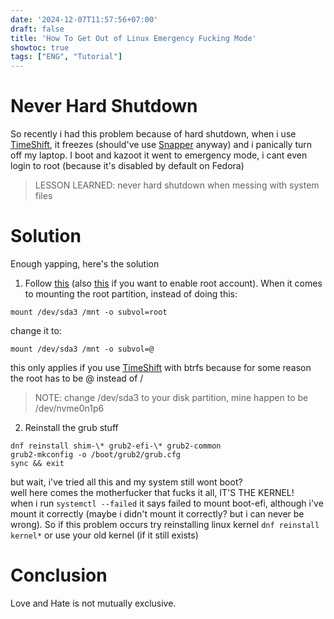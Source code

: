 ```yaml
---
date: '2024-12-07T11:57:56+07:00'
draft: false
title: 'How To Get Out of Linux Emergency Fucking Mode'
showtoc: true
tags: ["ENG", "Tutorial"]
---
```

# Never Hard Shutdown
So recently i had this problem because of hard shutdown, when i use [TimeShift](https://github.com/linuxmint/timeshift), it freezes (should've use [Snapper](https://wiki.archlinux.org/title/Snapper) anyway) and i panically turn off my laptop. I boot and kazoot it went to emergency mode, i cant even login to root (because it's disabled by default on Fedora)
> LESSON LEARNED: never hard shutdown when messing with system files

# Solution
Enough yapping, here's the solution  
1. Follow [this](https://docs.fedoraproject.org/en-US/quick-docs/grub2-bootloader/#_restoring_the_bootloader_using_the_live_disk) (also [this](https://docs.fedoraproject.org/en-US/quick-docs/root-account-locked/) if you want to enable root account). When it comes to mounting the root partition, instead of doing this:
```
mount /dev/sda3 /mnt -o subvol=root
```
change it to:
```
mount /dev/sda3 /mnt -o subvol=@
```
this only applies if you use [TimeShift](https://github.com/linuxmint/timeshift) with btrfs because for some reason the root has to be @ instead of /
> NOTE: change /dev/sda3 to your disk partition, mine happen to be /dev/nvme0n1p6

2. Reinstall the grub stuff
```
dnf reinstall shim-\* grub2-efi-\* grub2-common
grub2-mkconfig -o /boot/grub2/grub.cfg
sync && exit
```
but wait, i've tried all this and my system still wont boot?  
well here comes the motherfucker that fucks it all, IT'S THE KERNEL!  
when i run ```systemctl --failed``` it says failed to mount boot-efi, although i've mount it correctly (maybe i didn't mount it correctly? but i can never be wrong). So if this problem occurs try reinstalling linux kernel ```dnf reinstall kernel*``` or use your old kernel (if it still exists)

# Conclusion
Love and Hate is not mutually exclusive.
